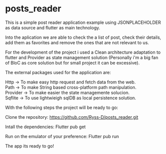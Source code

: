 # posts_reader

This is a simple post reader application example using JSONPLACEHOLDER as data source and flutter as main technology.

Into the aplication we are able to check the a list of post, check their details, add them as favorites and remove the ones that are not relevant to us.

For the development of the project i used a Clean architecture adaptation to flutter and Provider as state management solution (Personally i'm a big fan of BloC as core solution but for small project it can be excessive).

The external packages used for the application are: 

Http -> To make easy http request and fetch data from the web.\
Path -> To make String based cross-platform path manipulation.\
Provider -> To make easier the state managemente solucion.\
Sqflite -> To use lightwieigh sqlDB as local persistence solution.

With the following steps the project will be ready to go:

Clone the repository:
https://github.com/Ryss-D/posts_reader.git

Intall the dependencies:
Flutter pub get

Run on the emulator of your preference:
Flutter pub run

The app its ready to go!

